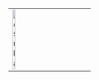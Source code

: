 <table>
  <tr>
    <td style="width: 50%;">
       <img src="https://i.pinimg.com/736x/83/a7/51/83a75123e2d627ec2ba2a3bc2397b3d9.jpg" alt="Asuka" style="width: 30%; height: 50%; border: none;"/>
    </td>
    <td style="width: 50%; vertical-align: top;">
      <p style="font-family: monospace; font-size: 16px;">
</p>
        
  </tr>
</table>
